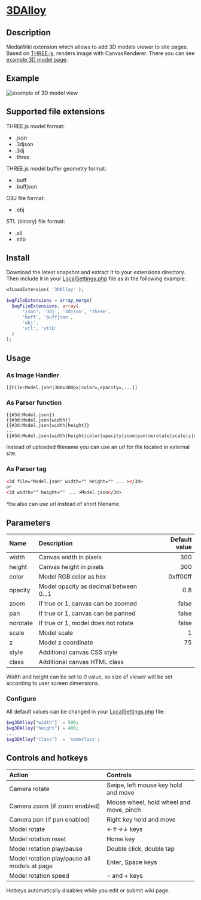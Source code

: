 # [3DAlloy](https://www.mediawiki.org/wiki/Extension:3DAlloy)

## Description

MediaWiki extension which allows to add 3D models viewer to site pages. Based on [THREE.js](https://github.com/mrdoob/three.js/), renders image with CanvasRenderer.
There you can see [example 3D model page](https://en.crystalls.info/Template:Icosahedron).

## Example

![example of 3D model view](https://upload.wikimedia.org/wikipedia/commons/f/f7/3DAlloy.png "3D model example")

## Supported file extensions

THREE.js model format:

* .json
* .3djson
* .3dj
* .three

THREE.js model buffer geometry format:

* .buff
* .buffjson

OBJ file format:

* .obj

STL (binary) file format:

* .stl
* .stlb

## Install

Download the latest snapshot and extract it to your extensions directory. Then include it in your [LocalSettings.php](https://www.mediawiki.org/wiki/Manual:LocalSettings.php) file as in the following example:

```php
wfLoadExtension( '3DAlloy' );

$wgFileExtensions = array_merge(
  $wgFileExtensions, array(
      'json', '3dj', '3djson', 'three',
      'buff', 'buffjson',
      'obj',
      'stl', 'stlb'
  )
);
```

## Usage

### As Image Handler

```wiki
[[File:Model.json|300x300px|color=,opacity=,...]]
```

### As Parser function

```wiki
{{#3d:Model.json}}
{{#3d:Model.json|width}}
{{#3d:Model.json|width|height}}
...
{{#3d:Model.json|width|height|color|opacity|zoom|pan|norotate|scale|z|style|class}}
```

Instead of uploaded filename you can use an url for file located in external site.

### As Parser tag

```html
<3d file="Model.json" width="" height="" ... ></3d>
or
<3d width="" height="" ... >Model.json</3d>
```

You also can use url instead of short filename.

## Parameters

|Name     |Description                            |Default value|
|:--------|:--------------------------------------|------------:|
|width    |Canvas width in pixels                 |300          |
|height   |Canvas height in pixels                |300          |
|color    |Model RGB color as hex                 |0xff00ff     |
|opacity  |Model opacity as decimal between 0...1 |0.8          |
|zoom     |If true or 1, canvas can be zoomed     |false        |
|pan      |If true or 1, canvas can be panned     |false        |
|norotate |If true or 1, model does not rotate    |false        |
|scale    |Model scale                            |1            |
|z        |Model z coordinate                     |75           |
|style    |Additional canvas CSS style            |             |
|class    |Additional canvas HTML class           |             |

Width and height can be set to _0_ value, so size of viewer will be set according to user screen dimensions.

### Configure

All default values can be changed in your [LocalSettings.php](https://www.mediawiki.org/wiki/Manual:LocalSettings.php) file:

```php
$wg3DAlloy["width"]  = 500;
$wg3DAlloy["height"] = 400;
...
$wg3DAlloy["class"]  = 'someclass';
```

## Controls and hotkeys

|Action                                       |Controls                               |
|:--------------------------------------------|:--------------------------------------|
|Camera rotate                                |Swipe, left mouse key hold and move    |
|Camera zoom (if zoom enabled)                |Mouse wheel, hold wheel and move, pinch|
|Camera pan (if pan enabled)                  |Right key hold and move                |
|Model rotate                                 |←↑→↓ keys                              |
|Model rotation reset                         |Home key                               |
|Model rotation play/pause                    |Double click, double tap               |
|Model rotation play/pause all models at page |Enter, Space keys                      |
|Model rotation speed                         |- and + keys                           |
Hotkeys automatically disables while you edit or submit wiki page.

